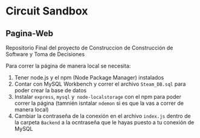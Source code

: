 # Circuit Sandbox
## Pagina-Web
Repositorio Final del proyecto de Construccion de Construcción de Software y Toma de Decisiones

Para correr la página de manera local se necesita:
1. Tener node.js y el npm (Node Package Manager) instalados
2. Contar con MySQL Workbench y correr el archivo ```Steam_DB.sql``` para poder crear la base de datos
3. Instalar ```express```, ```mysql``` y``` node-localstorage``` con el npm para poder correr la página (tamnién isntalar ```ndemon``` si es que la vas a correr de manera local)
4. Cambiar la contraseña de la conexión en el archivo ```index.js``` dentro de la carpeta ```Backend``` a la ocntraseña que le hayas puesto a tu conexión de MySQL
